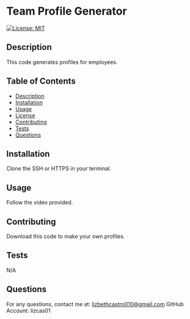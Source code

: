 # Team Profile Generator

  [![License: MIT](https://img.shields.io/badge/License-MIT-yellow.svg)](https://opensource.org/licenses/MIT)

  ## Description
  This code generates profiles for employees.

  ## Table of Contents
  * [Description](#description)
  * [Installation](#installation)
  * [Usage](#usage)
  * [License](#license)
  * [Contributing](#contribution)
  * [Tests](#tests)
  * [Questions](#questions)

  ## Installation 
  Clone the SSH or HTTPS in your terminal. 

  ## Usage 
  Follow the video provided. 

  ## Contributing 
  Download this code to make your own profiles.

  ## Tests
  N/A

  ## Questions 
  For any questions, contact me at: lizbethcastro010@gmail.com
  GitHub Account: lizcas01

